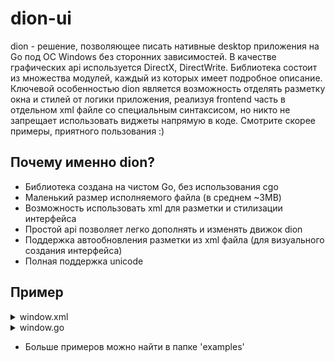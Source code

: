 # dion-ui
dion - решение, позволяющее писать нативные desktop приложения на Go под ОС Windows
без сторонних зависимостей. В качестве графических api используется DirectX, DirectWrite.
Библиотека состоит из множества модулей, каждый из которых имеет подробное описание.
Ключевой особенностью dion является возможность отделять разметку окна и стилей от логики приложения,
реализуя frontend часть в отдельном xml файле со специальным синтаксисом, но
никто не запрещает использовать виджеты напрямую в коде. Смотрите скорее примеры, приятного
пользования :)
## Почему именно dion?
- Библиотека создана на чистом Go, без использования cgo
- Маленький размер исполняемого файла (в среднем ~3MB)
- Возможность использовать xml для разметки и стилизации интерфейса
- Простой api позволяет легко дополнять и изменять движок dion
- Поддержка автообновления разметки из xml файла (для визуального создания интерфейса)
- Полная поддержка unicode
## Пример
<details>
    <summary>window.xml</summary>
    
    ```xml
    <Window
    title="DionUI"
    width="400"
    height="200"
    x="0"
    y="0"
    autoclose="true"
    backgroundColor="255, 255, 255">
        <Canvas>
            <FillRectangle x="0" y="0" width="100%" height="50%" color="255, 0, 0"/>
        </Canvas>
    </Window>
    ```
</details>

<details>
    <summary>window.go</summary>
    
    ```go
    package main

    import (
        "github.com/bezrazli4n0/dion-ui/pkg/app"
    )

    func main() {
        dion.Init()

        wndState, _ := dion.NewWindowEngine(nil)
        wndState.LoadUIFromFile("window.xml")

        dion.Run()
    }
    ```
</details>

* Больше примеров можно найти в папке 'examples'